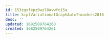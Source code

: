 ```yaml
---
id: 153zqxfepz0wzl8avwfci5a
title: kipfVariationalGraphAutoEncoders2016
desc: ''
updated: 1682509764260
created: 1682509764261
---
```

